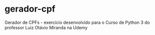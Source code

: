 # gerador-cpf
Gerador de CPFs - exercício desenvolvido para o Curso de Python 3 do professor Luiz Otávio Miranda na Udemy
